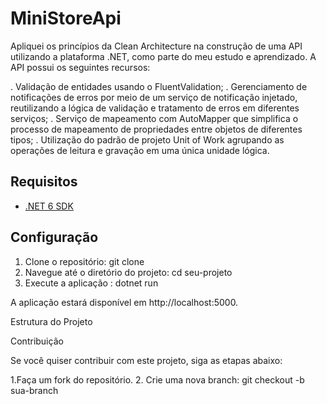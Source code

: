 # MiniStoreApi

Apliquei os princípios da Clean Architecture na construção de uma API utilizando a plataforma .NET, como parte do meu estudo e aprendizado. A API possui os seguintes recursos:

. Validação de entidades usando o FluentValidation;
. Gerenciamento de notificações de erros por meio de um serviço de notificação injetado, reutilizando a lógica de validação e tratamento de erros em diferentes serviços;
. Serviço de mapeamento com AutoMapper que simplifica o processo de mapeamento de propriedades entre objetos de diferentes tipos;
. Utilização do padrão de projeto Unit of Work agrupando as operações de leitura e gravação em uma única unidade lógica.

## Requisitos

- [.NET 6 SDK](https://dotnet.microsoft.com/download/dotnet/6.0)

## Configuração

1. Clone o repositório: git clone
2. Navegue até o diretório do projeto: cd seu-projeto
3. Execute a aplicação : dotnet run

A aplicação estará disponível em http://localhost:5000.


Estrutura do Projeto

Contribuição

Se você quiser contribuir com este projeto, siga as etapas abaixo:

1.Faça um fork do repositório.
2. Crie uma nova branch: git checkout -b sua-branch
